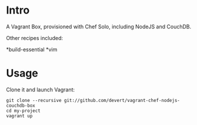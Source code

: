 Intro
======

A Vagrant Box, provisioned with Chef Solo, including NodeJS and CouchDB.

Other recipes included:

*build-essential
*vim

Usage
======

Clone it and launch Vagrant:

    git clone --recursive git://github.com/devert/vagrant-chef-nodejs-couchdb-box
    cd my-project
    vagrant up